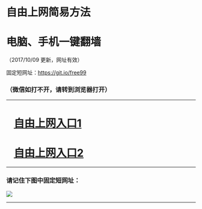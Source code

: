 ﻿# 自由上网简易方法

# 电脑、手机一键翻墙

（2017/10/09 更新，网址有效）

固定短网址：https://git.io/free99

### （微信如打不开，请转到浏览器打开）


***





# &nbsp;&nbsp; <a href="http://ft2689613333.fwq-tz-1001.info/fwqtz01.html?t=100900130952 " target="_blank">自由上网入口1</a>
# &nbsp;&nbsp; <a href="http://ft1900332274.fwq-tz-1002.info/fwqtz02.html?t=10090013019 " target="_blank">自由上网入口2</a>
***

### 请记住下图中固定短网址：

<img src="https://s3-us-west-2.amazonaws.com/fwq-1001/yjfq-20170905okok.png" /> 


***

